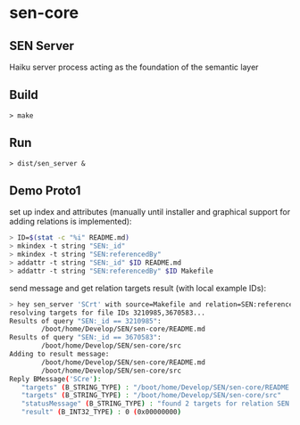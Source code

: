 # sen-core

## SEN Server

Haiku server process acting as the foundation of the semantic layer

## Build

```
> make
```

## Run

```
> dist/sen_server &
```

## Demo Proto1

set up index and attributes (manually until installer and graphical support for adding relations is implemented):

```bash
> ID=$(stat -c "%i" README.md)
> mkindex -t string "SEN:_id"
> mkindex -t string "SEN:referencedBy"
> addattr -t string "SEN:_id" $ID README.md
> addattr -t string "SEN:referencedBy" $ID Makefile
```

send message and get relation targets result (with local example IDs):

```bash
> hey sen_server 'SCrt' with source=Makefile and relation=SEN:referencedBy
resolving targets for file IDs 3210985,3670583...
Results of query "SEN:_id == 3210985":
        /boot/home/Develop/SEN/sen-core/README.md
Results of query "SEN:_id == 3670583":
        /boot/home/Develop/SEN/sen-core/src
Adding to result message:
        /boot/home/Develop/SEN/sen-core/README.md
        /boot/home/Develop/SEN/sen-core/src
Reply BMessage('SCre'):
   "targets" (B_STRING_TYPE) : "/boot/home/Develop/SEN/sen-core/README.md"
   "targets" (B_STRING_TYPE) : "/boot/home/Develop/SEN/sen-core/src"
   "statusMessage" (B_STRING_TYPE) : "found 2 targets for relation SEN:referencedBy from Makefile"
   "result" (B_INT32_TYPE) : 0 (0x00000000)
```
